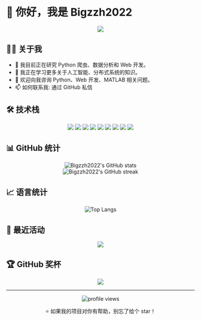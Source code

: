 # 👋 你好，我是 Bigzzh2022

<div align="center">
  <img src="https://readme-typing-svg.herokuapp.com/?lines=欢迎来到我的GitHub主页;多元技术爱好者和开发者&font=Fira%20Code&center=true&width=440&height=45&color=f75c7e&vCenter=true&size=22">
</div>

## 👨‍💻 关于我

- 🔭 我目前正在研究 Python 爬虫、数据分析和 Web 开发。
- 🌱 我正在学习更多关于人工智能、分布式系统的知识。
- 💬 欢迎向我咨询 Python、Web 开发、MATLAB 相关问题。
- 📫 如何联系我: 通过 GitHub 私信

## 🛠️ 技术栈

<div align="center">
  <img src="https://img.shields.io/badge/HTML5-E34F26?style=for-the-badge&logo=html5&logoColor=white" />
  <img src="https://img.shields.io/badge/CSS3-1572B6?style=for-the-badge&logo=css3&logoColor=white" />
  <img src="https://img.shields.io/badge/JavaScript-F7DF1E?style=for-the-badge&logo=javascript&logoColor=black" />
  <img src="https://img.shields.io/badge/Vue.js-35495E?style=for-the-badge&logo=vue.js&logoColor=4FC08D" />
  <img src="https://img.shields.io/badge/MATLAB-0076A8?style=for-the-badge&logo=matlab&logoColor=white" />
  <img src="https://img.shields.io/badge/C-A8B9CC?style=for-the-badge&logo=c&logoColor=white" />
  <img src="https://img.shields.io/badge/Python-3776AB?style=for-the-badge&logo=python&logoColor=white" />
  <img src="https://img.shields.io/badge/Go-00ADD8?style=for-the-badge&logo=go&logoColor=white" />
  <img src="https://img.shields.io/badge/FastAPI-009688?style=for-the-badge&logo=fastapi&logoColor=white" />
</div>

## 📊 GitHub 统计

<div align="center">
  <img src="https://github-readme-stats.vercel.app/api?username=Bigzzh2022&show_icons=true&theme=radical" alt="Bigzzh2022's GitHub stats" />
</div>

<div align="center">
  <img src="https://github-readme-streak-stats.herokuapp.com/?user=Bigzzh2022&theme=dark" alt="Bigzzh2022's GitHub streak" />
</div>

## 📈 语言统计

<div align="center">
  <img src="https://github-readme-stats.vercel.app/api/top-langs/?username=Bigzzh2022&layout=compact&theme=radical" alt="Top Langs" />
</div>

## 📝 最近活动

<div align="center">
  <img src="https://github-profile-summary-cards.vercel.app/api/cards/profile-details?username=Bigzzh2022&theme=monokai" />
</div>

## 🏆 GitHub 奖杯

<div align="center">
  <img src="https://github-profile-trophy.vercel.app/?username=Bigzzh2022&theme=onedark&row=1&column=6" />
</div>



---

<div align="center">
  <img src="https://komarev.com/ghpvc/?username=Bigzzh2022&color=blueviolet&style=flat-square" alt="profile views" />
  
  ⭐️ 如果我的项目对你有帮助，别忘了给个 star！
</div>
